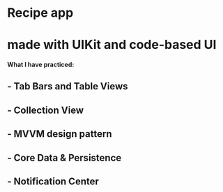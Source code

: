 
# Recipe app
# made with UIKit and code-based UI
####  What I have practiced:
   ## - Tab Bars and Table Views
   ## - Collection View 
   ## - MVVM design pattern
   ## - Core Data & Persistence
   ## - Notification Center
